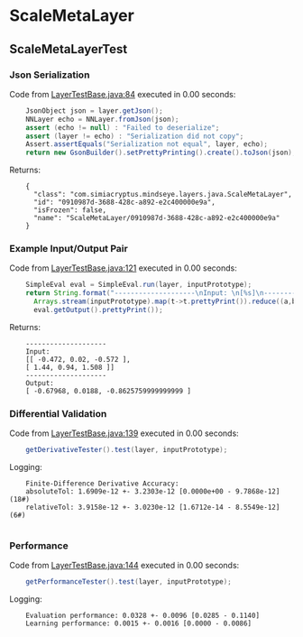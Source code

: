 # ScaleMetaLayer
## ScaleMetaLayerTest
### Json Serialization
Code from [LayerTestBase.java:84](../../../../../../../../MindsEye/src/test/java/com/simiacryptus/mindseye/layers/LayerTestBase.java#L84) executed in 0.00 seconds: 
```java
    JsonObject json = layer.getJson();
    NNLayer echo = NNLayer.fromJson(json);
    assert (echo != null) : "Failed to deserialize";
    assert (layer != echo) : "Serialization did not copy";
    Assert.assertEquals("Serialization not equal", layer, echo);
    return new GsonBuilder().setPrettyPrinting().create().toJson(json);
```

Returns: 

```
    {
      "class": "com.simiacryptus.mindseye.layers.java.ScaleMetaLayer",
      "id": "0910987d-3688-428c-a892-e2c400000e9a",
      "isFrozen": false,
      "name": "ScaleMetaLayer/0910987d-3688-428c-a892-e2c400000e9a"
    }
```



### Example Input/Output Pair
Code from [LayerTestBase.java:121](../../../../../../../../MindsEye/src/test/java/com/simiacryptus/mindseye/layers/LayerTestBase.java#L121) executed in 0.00 seconds: 
```java
    SimpleEval eval = SimpleEval.run(layer, inputPrototype);
    return String.format("--------------------\nInput: \n[%s]\n--------------------\nOutput: \n%s",
      Arrays.stream(inputPrototype).map(t->t.prettyPrint()).reduce((a,b)->a+",\n"+b).get(),
      eval.getOutput().prettyPrint());
```

Returns: 

```
    --------------------
    Input: 
    [[ -0.472, 0.02, -0.572 ],
    [ 1.44, 0.94, 1.508 ]]
    --------------------
    Output: 
    [ -0.67968, 0.0188, -0.8625759999999999 ]
```



### Differential Validation
Code from [LayerTestBase.java:139](../../../../../../../../MindsEye/src/test/java/com/simiacryptus/mindseye/layers/LayerTestBase.java#L139) executed in 0.00 seconds: 
```java
    getDerivativeTester().test(layer, inputPrototype);
```
Logging: 
```
    Finite-Difference Derivative Accuracy:
    absoluteTol: 1.6909e-12 +- 3.2303e-12 [0.0000e+00 - 9.7868e-12] (18#)
    relativeTol: 3.9158e-12 +- 3.0230e-12 [1.6712e-14 - 8.5549e-12] (6#)
    
```

### Performance
Code from [LayerTestBase.java:144](../../../../../../../../MindsEye/src/test/java/com/simiacryptus/mindseye/layers/LayerTestBase.java#L144) executed in 0.00 seconds: 
```java
    getPerformanceTester().test(layer, inputPrototype);
```
Logging: 
```
    Evaluation performance: 0.0328 +- 0.0096 [0.0285 - 0.1140]
    Learning performance: 0.0015 +- 0.0016 [0.0000 - 0.0086]
    
```

